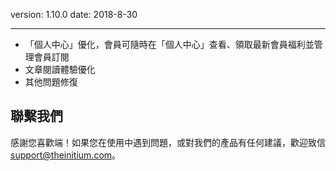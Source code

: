 version: 1.10.0
date: 2018-8-30

---

 - 「個人中心」優化，會員可隨時在「個人中心」查看、領取最新會員福利並管理會員訂閱
 -  文章閱讀體驗優化
 -  其他問題修復


## 聯繫我們

感謝您喜歡端！如果您在使用中遇到問題，或對我們的產品有任何建議，歡迎致信 [support@theinitium.com](mailto:support@theinitium.com)。